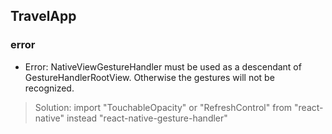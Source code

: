 ## TravelApp

### error 
-   Error: NativeViewGestureHandler must be used as a descendant of GestureHandlerRootView. Otherwise the gestures will not be recognized.
>   Solution: import "TouchableOpacity" or "RefreshControl" from  "react-native" instead "react-native-gesture-handler" 

